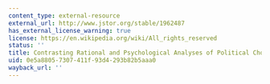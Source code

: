 ```yaml
---
content_type: external-resource
external_url: http://www.jstor.org/stable/1962487
has_external_license_warning: true
license: https://en.wikipedia.org/wiki/All_rights_reserved
status: ''
title: Contrasting Rational and Psychological Analyses of Political Choice
uid: 0e5a8805-7307-411f-93d4-293b82b5aaa0
wayback_url: ''
---
```

